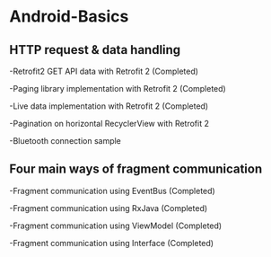 # Android-Basics
## HTTP request & data handling
-Retrofit2 GET API data with Retrofit 2 (Completed)

-Paging library implementation with Retrofit 2 (Completed)

-Live data implementation with Retrofit 2 (Completed)

-Pagination on horizontal RecyclerView with Retrofit 2

-Bluetooth connection sample

## Four main ways of fragment communication
-Fragment communication using EventBus (Completed)

-Fragment communication using RxJava (Completed)

-Fragment communication using ViewModel (Completed)

-Fragment communication using Interface (Completed)

